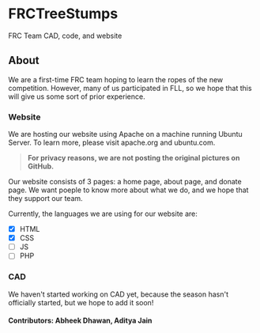 # FRCTreeStumps

FRC Team CAD, code, and website

## About

We are a first-time FRC team hoping to learn the ropes of the new competition. However, many of us participated in FLL, so we hope that this will give us some sort of prior experience.

### Website
We are hosting our website using Apache on a machine running Ubuntu Server. To learn more, please visit apache.org and ubuntu.com.

>**For privacy reasons, we are not posting the original pictures on GitHub.**

Our website consists of 3 pages: a home page, about page, and donate page. We want poeple to know more about what we do, and we hope that they support our team.

Currently, the languages we are using for our website are:
- [x] HTML
- [x] CSS
- [ ] JS
- [ ] PHP

### CAD
We haven't started working on CAD yet, because the season hasn't officially started, but we hope to add it soon!

#### Contributors: Abheek Dhawan, Aditya Jain
